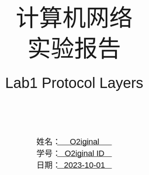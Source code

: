 <!DOCTYPE html>
<html lang="en">
<head>
    <meta charset="UTF-8">
    <meta name="viewport" content="width=device-width, initial-scale=1.0">
    <title>实验报告封面</title>
    <style>
        .cover {
            font-family: 华文楷体, sans-serif;
            font-size: 18pt;
            margin-top: 0px;
            padding: 0;
            display: flex;
            align-items: center;
            justify-content: center;
            min-height: 100vh;
            /* page-break-before: auto;  或者直接删除这行 */
        }
        .cover #cover {
            text-align: center;
            position: relative;
        }
        .cover #logo {
            max-width: 100%;
            margin: 40px auto;
            display: block;
        }
        .cover #course {
            font-family: "华文行楷", sans-serif;
            font-size: 64px;
            line-height: 1.3;
            margin: 20px;
        }
        .cover #experiment {
            font-family: "华文楷体", sans-serif;
            font-size: 40px;
            margin: 30px 0;
        }
        .cover #info {
            text-align: center;
            margin: 20px;
            margin-top: 120px;
            position: relative;
        }
        .cover #info span {
            display: inline-block;
            text-align: left;
        }
        .cover #info span.label {
            font-family: "华文楷体", sans-serif;
            font-size: 22px;
            width: 100px;
        }
        .cover #info span.line {
            border-bottom: 1px solid #000;
            width: 150px;
            margin-bottom: -2pt;
            margin-left: -50px;
            display: inline-block;
            position: relative;
        }
        .cover #info span.text {
            position: absolute;
            font-family: "华文楷体", sans-serif;
            font-size: 22px;
            top: -16pt;
            left: 0;
            right: 0;
            text-align: center;
        }
    </style>
</head>
<body>
    <div class="cover">
        <div id="cover">
                        <div id="course">计算机网络<br/>实验报告</div>
            <div id="experiment">Lab1  Protocol Layers</div>
            <div id="info">
                <span class="label">姓名：</span>
                <span class="line">
                    <span class="text">O2iginal</span>
                </span><br>
                <span class="label">学号：</span>
                <span class="line">
                    <span class="text">O2iginal ID</span>
                </span><br>
                <span class="label">日期：</span>
                <span class="line">
                    <span class="text">2023-10-01</span>
                </span>
            </div>
        </div>
    </div>
</body>
</html>




# 01 实验步骤与结果

## 1.1 选择监听网卡

观察Wireshark界面中每个网卡的流量波形，选择有流量的网卡进行监听。
 这里选择无线网卡WLAN进行监听。如下图所示。

![image-20231001130428106](./lab0-protocol-layers.assets/image-20231001130428106.png)

## 1.2 设置Wireshark过滤器

设置过滤器，过滤规则 “tcp.port == 80”。仅抓取tcp协议、端口号为80的包。如下图所示。

![image-20231001130456367](./lab0-protocol-layers.assets/image-20231001130456367.png)

## 1.3 开始Wireshark抓包

如下图所示，Wireshark下方窗口已显示当前捕获的包，并不断增加。
 （可点击左上角绿色按钮，清空下方信息，重新开始当前捕获）

![image-20231001130517420](./lab0-protocol-layers.assets/image-20231001130517420.png)

##  1.4  wget www.baidu.com

使用`wegt`工具下载www.baidu.com。
 在下载过程中，Wireshark会捕获客户端（本机）与服务器（百度）的通信过程，而后我们将对捕获内容进行分析。

![image-20231001130608447](./lab0-protocol-layers.assets/image-20231001130608447.png)

## 1.5 检查抓包结果

查看Wireshark窗口，可发现已经捕获到一些内容。
其中，可找到两条Protocol为HTTP的trace。其中第一条为客户端向服务器发送的GET请求，而第二条HTTP协议的trace为服务器向客户端发送的包含200OK的响应。

![image-20231001130638717](./lab0-protocol-layers.assets/image-20231001130638717.png)

# 02 问题分析与回答

## 2.1 Turn-in 1：Hand in your packet drawing.

***In Step3：Packet Structure。Draw a figure of an HTTP GET packet that shows the position and size in bytes of the TCP, IP and Ethernet protocol headers.***

操作：选中HTTP GET的 trace，查看Wireshark下方窗口显示的相关结构信息。

![image-20231001130729046](./lab0-protocol-layers.assets/image-20231001130729046.png)

结果：绘制结构如下图所示。

![image-20231001130741664](./lab0-protocol-layers.assets/image-20231001130741664.png)

## 2.2 Turn-in 2

***Your estimate of download protocol overhead as defined above. Tell us whether you find this overhead to be significant.***

*（In Step4：Estimate the download protocol overhead, or percentage of the download bytes taken up by protocol overhead. To do this, consider HTTP data (headers and message) to be useful data for the network to carry, and lower layer headers (TCP, IP, and Ethernet) to be the overhead. ）*

![image-20231001130809135](./lab0-protocol-layers.assets/image-20231001130809135.png)

如上图所示，找到HTTP GET的条目，向上找到包含[SYN,ACK]条目，向下扎到HTTP GET下面的第一个 TCP [ACK] 的条目，对这段区域进行计算。

由Turn-in 1表格HTTP GET结构图可知，HTTP有效数据为128bits，其余为协议开销。

因而协议开销为
$$
66+54+(182-128)+60=234bits
$$
协议开销占比为
$$
\frac{234}{234+128}\times100\%=64.6\%
$$

## 2.3 Turn-in 3: Hand in your answers to the two questions.

*（In Step5）*

***1.**  **Which Ethernet header field is the demultiplexing key that tells it the next higher layer is IP? What value is used in this field to indicate “IP”?*** 

***2.**  **Which IP header field is the demultiplexing key that tells it the next higher layer is TCP? What value is used in this field to indicate “TCP”?***

Demultiplexing Keys，即解复用键。当数据包从交给上层进行处理时，需要找到正确的上层协议，这个过程就叫做解复用；解复用键即在协议头中来指明上层协议的信息。

**1. Ethernet**：查看Wireshark的Ethernet字段，得知报头字段为 Type ，其值为 0x0800 。

![image-20231001131023485](./lab0-protocol-layers.assets/image-20231001131023485.png)

**2. IP**：IP报头字段为Protocol，其值为0x06 。

![image-20231001131041679](./lab0-protocol-layers.assets/image-20231001131041679.png)

# 03  Explore on your own

*1)*   ***Look at a short TCP packet that carries no higher-layer data. To what entity is this packet des-tined? After all, if it carries no higher-layer data then it does not seem very useful to a higher layer protocol such as HTTP!***

查看Wireshark中TCP协议包，如下图所示。

![image-20231001132008227](./lab0-protocol-layers.assets/image-20231001132008227.png)

建立TCP连接需要三次握手，在三次握手协议中，需要客户端向服务器建立连接请求、服务器向客户端确认请求、客户端向服务器确认收到，这些数据包都是不含更高层的短TCP。

*2)*   ***In a classic layered model, one message from a higher layer has a header appended by the lower layer and becomes one new message. But this is not always the case. Above, we saw a trace in which the web response (one HTTP message comprised of an HTTP header and an HTTP pay-load) was converted into multiple lower layer messages (being multiple TCP packets). Imagine that you have drawn the packet structure (as in step 2) for the first and last TCP packet carrying the web response. How will the drawings differ?*** 

![image-20231001132034181](./lab0-protocol-layers.assets/image-20231001132034181.png)

Web响应数据包如上图所示。其中第一个数据包为TCP协议，可以发现其中负载长度为0，仅包含通信控制信息；而最后一个显示为HTTP协议，其中包含web的200 ok响应。
